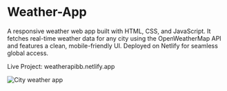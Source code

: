 # Weather-App
A responsive weather web app built with HTML, CSS, and JavaScript. It fetches real-time weather data for any city using the OpenWeatherMap API and features a clean, mobile-friendly UI. Deployed on Netlify for seamless global access.

Live Project: weatherapibb.netlify.app

![City weather app](https://github.com/user-attachments/assets/07f49271-bc6a-4254-88f8-b8fdc588aa14)
